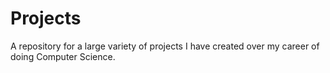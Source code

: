 # Projects
A repository for a large variety of projects I have created over my career of doing Computer Science.
